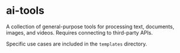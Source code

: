 # ai-tools

A collection of general-purpose tools for processing text, documents, images, and videos. Requires connecting to third-party APIs.

Specific use cases are included in the `templates` directory.
